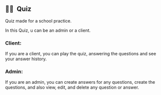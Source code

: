 ## 🧠📝 &nbsp;Quiz

  Quiz made for a school practice. 

  In this Quiz, u can be an admin or a client.

  ### Client:

  If you are a client, you can play the quiz, answering the questions and see your answer history.

  ### Admin:

  If you are an admin, you can create answers for any questions, create the questions, and also view, edit, and delete any question or answer.
